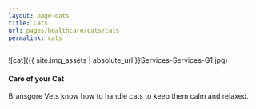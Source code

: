 ```yaml
---
layout: page-cats
title: Cats
url: pages/healthcare/cats/cats
permalink: cats
---
```


![cat]({{ site.img_assets | absolute_url }}Services-Services-G1.jpg)

#### Care of your Cat

Bransgore Vets know how to handle cats to keep them calm and relaxed.
